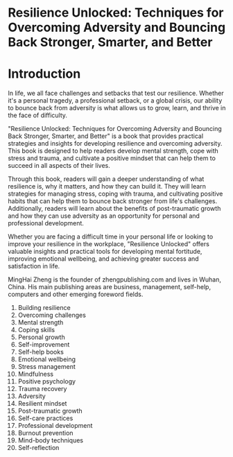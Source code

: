 # Resilience Unlocked: Techniques for Overcoming Adversity and Bouncing Back Stronger, Smarter, and Better

# Introduction

In life, we all face challenges and setbacks that test our resilience. Whether it's a personal tragedy, a professional setback, or a global crisis, our ability to bounce back from adversity is what allows us to grow, learn, and thrive in the face of difficulty.

"Resilience Unlocked: Techniques for Overcoming Adversity and Bouncing Back Stronger, Smarter, and Better" is a book that provides practical strategies and insights for developing resilience and overcoming adversity. This book is designed to help readers develop mental strength, cope with stress and trauma, and cultivate a positive mindset that can help them to succeed in all aspects of their lives.

Through this book, readers will gain a deeper understanding of what resilience is, why it matters, and how they can build it. They will learn strategies for managing stress, coping with trauma, and cultivating positive habits that can help them to bounce back stronger from life's challenges. Additionally, readers will learn about the benefits of post-traumatic growth and how they can use adversity as an opportunity for personal and professional development.

Whether you are facing a difficult time in your personal life or looking to improve your resilience in the workplace, "Resilience Unlocked" offers valuable insights and practical tools for developing mental fortitude, improving emotional wellbeing, and achieving greater success and satisfaction in life.

MingHai Zheng is the founder of zhengpublishing.com and lives in Wuhan, China. His main publishing areas are business, management, self-help, computers and other emerging foreword fields.



1. Building resilience
2. Overcoming challenges
3. Mental strength
4. Coping skills
5. Personal growth
6. Self-improvement
7. Self-help books
8. Emotional wellbeing
9. Stress management
10. Mindfulness
11. Positive psychology
12. Trauma recovery
13. Adversity
14. Resilient mindset
15. Post-traumatic growth
16. Self-care practices
17. Professional development
18. Burnout prevention
19. Mind-body techniques
20. Self-reflection

